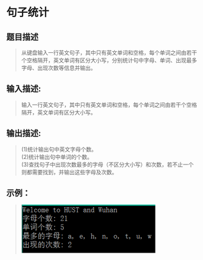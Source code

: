 # 句子统计

## 题目描述
>从键盘输入一行英文句子，其中只有英文单词和空格，每个单词之间由若干个空格隔开，英文单词有区分大小写，分别统计句中字母、单词、出现最多字母、出现次数等信息并输出。    

## 输入描述:
>输入一行英文句子，其中只有英文单词和空格，每个单词之间由若干个空格隔开，英文单词有区分大小写。

## 输出描述:
>(1)统计输出句中英文字母个数。    
>(2)统计输出句中单词的个数。    
>(3)查找句子中出现次数最多的字母（不区分大小写）和次数，若不止一个则都需要找到，并输出这些字母及次数。    

## 示例：
>![Image text](sample.PNG)
